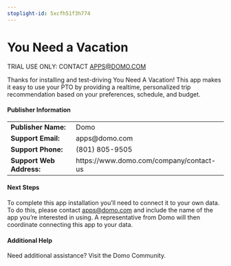 ```yaml
---
stoplight-id: 5xcfh51f3h774
---
```


# You Need a Vacation

TRIAL USE ONLY: CONTACT [APPS@DOMO.COM](Mailto:apps@domo.com)

Thanks for installing and test-driving You Need A Vacation!  This app makes it easy to use your PTO by providing a realtime, personalized trip recommendation based on your preferences, schedule, and budget.

#### Publisher Information

<table>
<tbody>
<tr>
<td><strong>Publisher Name:</strong></td>
<td>Domo</td>
</tr>
<tr>
<td><strong>Support Email:</strong></td>
<td>apps@domo.com</td>
</tr>
<tr>
<td><strong>Support Phone:</strong></td>
<td>(801) 805-9505</td>
</tr>
<tr>
<td><strong>Support Web Address:</strong></td>
<td>https://www.domo.com/company/contact-us</td>
</tr>
</tbody>
</table>

#### Next Steps
To complete this app installation you’ll need to connect it to your own data.  To do this, please contact apps@domo.com and include the name of the app you’re interested in using.  A representative from Domo will then coordinate connecting this app to your data.

#### Additional Help

Need additional assistance? Visit the Domo Community.
